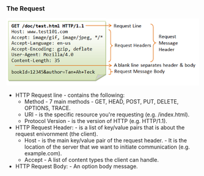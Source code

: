 ### The Request

![request overview](images/requestSnippet.png)

- HTTP Request line - contains the following:
    - Method - 7 main methods - GET, HEAD, POST, PUT, DELETE, OPTIONS, TRACE.
    - URI - is the specific resource you're requesting (e.g. /index.html).
    - Protocol Version - is the version of HTTP (e.g. HTTP/1.1).
- HTTP Request Header: - is a list of key/value pairs that is about the request enivornment (the client).
    - Host - is the main key/value pair of the request header. - It is the location of the server that we want to initiate communication (e.g. example.com).
    - Accept - A list of content types the client can handle.
- HTTP Request Body: - An option body message.

